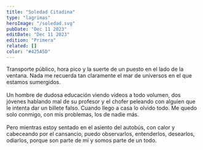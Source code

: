 ```yaml
---
title: "Soledad Citadina"
type: "lagrimas"
heroImage: "/soledad.svg"
pubDate: "Dec 11 2023"
editDate: "Dec 11 2023"
edition: "Primera"
related: []
color: "#425A5D"
---
```


Transporte público, hora pico y la suerte de un puesto en el lado de la ventana. Nada me recuerda tan claramente el mar de universos en el que estamos sumergidos.
<br><br>
Un hombre de dudosa educación viendo videos a todo volumen, dos jóvenes hablando mal de su profesor y el chofer peleando con alguien que le intenta dar un billete falso. Cuando llego a casa lo olvido todo. Me quedo solo conmigo, con mis problemas, los de nadie más.
<br><br>
Pero mientras estoy sentado en el asiento del autobús, con calor y cabeceando por el cansancio, puedo observarlos, entenderlos, desearlos, odiarlos, porque son parte de mí y somos parte de un todo.
